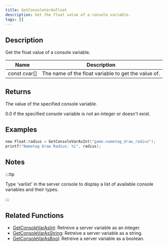 ```yaml
---
title: GetConsoleVarAsFloat
description: Get the float value of a console variable.
tags: []
---
```


## Description

Get the float value of a console variable.

| Name         | Description                                         |
| ------------ | --------------------------------------------------- |
| const cvar[] | The name of the float variable to get the value of. |

## Returns

The value of the specified console variable.

0.0 if the specified console variable is not an integer or doesn't exist.

## Examples

```c
new Float:radius = GetConsoleVarAsInt("game.nametag_draw_radius");
printf("Nametag Draw Radius: %i", radius);
```

## Notes

:::tip

Type 'varlist' in the server console to display a list of available console variables and their types.

:::

## Related Functions

- [GetConsoleVarAsInt](GetConsoleVarAsInt): Retreive a server variable as an integer.
- [GetConsoleVarAsString](GetConsoleVarAsString): Retreive a server variable as a string.
- [GetConsoleVarAsBool](GetConsoleVarAsBool): Retreive a server variable as a boolean.
